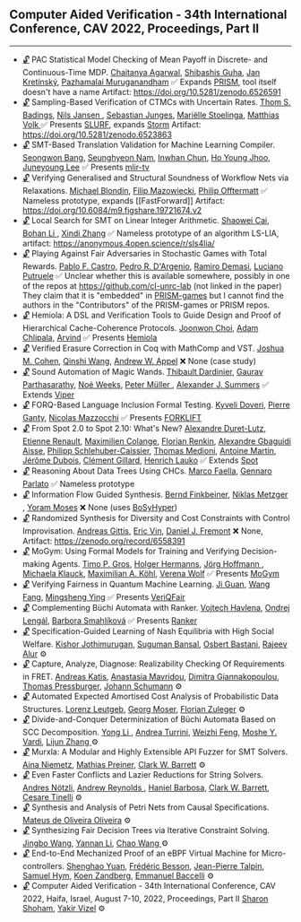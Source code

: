## Computer Aided Verification - 34th International Conference, CAV 2022, Proceedings, Part II
---
-	[🔓](https://doi.org/10.1007/978-3-031-13188-2_1) PAC Statistical Model Checking of Mean Payoff in Discrete- and Continuous-Time MDP.
	[Chaitanya Agarwal](https://dblp.org/pid/313/9434.html), [Shibashis Guha](https://dblp.org/pid/99/5560.html), [Jan Kretínský](https://dblp.org/pid/95/6511.html), [Pazhamalai Muruganandham](https://dblp.org/pid/326/1166.html)
	✅  Expands [PRISM](../Tools/Checkers/PRISM.md), tool itself doesn't have a name
	Artifact: https://doi.org/10.5281/zenodo.6526591
-	[🔓](https://doi.org/10.1007/978-3-031-13188-2_2) Sampling-Based Verification of CTMCs with Uncertain Rates.
	[Thom S. Badings](https://dblp.org/pid/263/6527.html), [Nils Jansen ](https://dblp.org/pid/32/8421-1.html), [Sebastian Junges](https://dblp.org/pid/115/4386.html), [Mariëlle Stoelinga](https://dblp.org/pid/20/3901.html), [Matthias Volk ](https://dblp.org/pid/116/2813-1.html)
	✅  Presents [SLURF](../Tools/SLURF.md), expands [Storm](../Tools/Checkers/Storm.md)
	Artifact: https://doi.org/10.5281/zenodo.6523863
-	[🔓](https://doi.org/10.1007/978-3-031-13188-2_19) SMT-Based Translation Validation for Machine Learning Compiler.
	[Seongwon Bang](https://dblp.org/pid/326/0719.html), [Seunghyeon Nam](https://dblp.org/pid/326/0971.html), [Inwhan Chun](https://dblp.org/pid/326/0576.html), [Ho Young Jhoo](https://dblp.org/pid/247/1186.html), [Juneyoung Lee](https://dblp.org/pid/181/5852.html)
	✅  Presents [mlir-tv](../Tools/mlir-tv.md)
-	[🔓](https://doi.org/10.1007/978-3-031-13188-2_23) Verifying Generalised and Structural Soundness of Workflow Nets via Relaxations.
	[Michael Blondin](https://dblp.org/pid/117/6024.html), [Filip Mazowiecki](https://dblp.org/pid/129/1633.html), [Philip Offtermatt](https://dblp.org/pid/230/4353.html)
	✅  Nameless prototype, expands [[FastForward]]
	Artifact: https://doi.org/10.6084/m9.figshare.19721674.v2
-	[🔓](https://doi.org/10.1007/978-3-031-13188-2_12) Local Search for SMT on Linear Integer Arithmetic.
	[Shaowei Cai](https://dblp.org/pid/45/8399.html), [Bohan Li ](https://dblp.org/pid/123/2549-2.html), [Xindi Zhang](https://dblp.org/pid/253/7611.html)
	✅ Nameless prototype of an algorithm LS-LIA, artifact: https://anonymous.4open.science/r/sls4lia/
-	[🔓](https://doi.org/10.1007/978-3-031-13188-2_3) Playing Against Fair Adversaries in Stochastic Games with Total Rewards.
	[Pablo F. Castro](https://dblp.org/pid/57/1847.html), [Pedro R. D'Argenio](https://dblp.org/pid/61/441.html), [Ramiro Demasi](https://dblp.org/pid/129/9141.html), [Luciano Putruele](https://dblp.org/pid/230/4050.html)
	✅ Unclear whether this is available somewhere, possibly in one of the repos at https://github.com/cl-unrc-lab (not linked in the paper)
	They claim that it is "embedded" in [PRISM-games](../Tools/Checkers/PRISM-games.md) but I cannot find the authors in the "Contributors" of the PRISM-games or PRISM repos.
-	[🔓](https://doi.org/10.1007/978-3-031-13188-2_16) Hemiola: A DSL and Verification Tools to Guide Design and Proof of Hierarchical Cache-Coherence Protocols.
	[Joonwon Choi](https://dblp.org/pid/205/7063.html), [Adam Chlipala](https://dblp.org/pid/52/796.html), [Arvind](https://dblp.org/pid/a/Arvind.html)
	✅ Presents [Hemiola](../Tools/Hemiola.md)
-	[🔓](https://doi.org/10.1007/978-3-031-13188-2_14) Verified Erasure Correction in Coq with MathComp and VST.
	[Joshua M. Cohen](https://dblp.org/pid/326/0470.html), [Qinshi Wang](https://dblp.org/pid/198/1170.html), [Andrew W. Appel](https://dblp.org/pid/a/AWAppel.html)
	❌ None (case study)
-	[🔓](https://doi.org/10.1007/978-3-031-13188-2_7) Sound Automation of Magic Wands.
	[Thibault Dardinier](https://dblp.org/pid/222/3614.html), [Gaurav Parthasarathy](https://dblp.org/pid/255/7215.html), [Noé Weeks](https://dblp.org/pid/321/0880.html), [Peter Müller ](https://dblp.org/pid/m/PMuller1.html), [Alexander J. Summers](https://dblp.org/pid/76/5160.html)
	✅ Extends [Viper](../Tools/Frameworks/Viper.md)
-	[🔓](https://doi.org/10.1007/978-3-031-13188-2_6) FORQ-Based Language Inclusion Formal Testing.
	[Kyveli Doveri](https://dblp.org/pid/299/4209.html), [Pierre Ganty](https://dblp.org/pid/16/5983.html), [Nicolas Mazzocchi](https://dblp.org/pid/202/2438.html)
	✅ Presents [FORKLIFT](../Tools/FORKLIFT.md)
-	[🔓](https://doi.org/10.1007/978-3-031-13188-2_9) From Spot 2.0 to Spot 2.10: What's New?
	[Alexandre Duret-Lutz](https://dblp.org/pid/43/6032.html), [Etienne Renault](https://dblp.org/pid/41/9726.html), [Maximilien Colange](https://dblp.org/pid/67/9840.html), [Florian Renkin](https://dblp.org/pid/276/0757.html), [Alexandre Gbaguidi Aisse](https://dblp.org/pid/326/0184.html), [Philipp Schlehuber-Caissier](https://dblp.org/pid/158/9158.html), [Thomas Medioni](https://dblp.org/pid/322/9158.html), [Antoine Martin](https://dblp.org/pid/40/1510.html), [Jérôme Dubois](https://dblp.org/pid/64/9170.html), [Clément Gillard](https://dblp.org/pid/322/9514.html), [Henrich Lauko](https://dblp.org/pid/178/2897.html)
	✅ Extends [Spot](../Tools/Frameworks/Spot.md)
-	[🔓](https://doi.org/10.1007/978-3-031-13188-2_13) Reasoning About Data Trees Using CHCs.
	[Marco Faella](https://dblp.org/pid/44/6983.html), [Gennaro Parlato](https://dblp.org/pid/11/1029.html)
	✅ Nameless prototype
-	[🔓](https://doi.org/10.1007/978-3-031-13188-2_25) Information Flow Guided Synthesis.
	[Bernd Finkbeiner](https://dblp.org/pid/73/4443.html), [Niklas Metzger ](https://dblp.org/pid/296/4267.html), [Yoram Moses](https://dblp.org/pid/81/49.html)
	❌ None (uses [BoSyHyper](../Tools/Synthesiser/BoSyHyper.md))
-	[🔓](https://doi.org/10.1007/978-3-031-13188-2_26) Randomized Synthesis for Diversity and Cost Constraints with Control Improvisation.
	[Andreas Gittis](https://dblp.org/pid/322/1058.html), [Eric Vin](https://dblp.org/pid/305/9808.html), [Daniel J. Fremont](https://dblp.org/pid/144/7602.html)
	❌ None, Artifact: https://zenodo.org/record/6558391
-	[🔓](https://doi.org/10.1007/978-3-031-13188-2_21) MoGym: Using Formal Models for Training and Verifying Decision-making Agents.
	[Timo P. Gros](https://dblp.org/pid/267/0453.html), [Holger Hermanns](https://dblp.org/pid/h/HolgerHermanns.html), [Jörg Hoffmann ](https://dblp.org/pid/26/836.html), [Michaela Klauck](https://dblp.org/pid/199/2503.html), [Maximilian A. Köhl](https://dblp.org/pid/229/5393.html), [Verena Wolf](https://dblp.org/pid/04/6065.html)
	✅  Presents [MoGym](../Tools/MoGym.md)
-	[🔓](https://doi.org/10.1007/978-3-031-13188-2_20) Verifying Fairness in Quantum Machine Learning.
	[Ji Guan](https://dblp.org/pid/205/2739.html), [Wang Fang](https://dblp.org/pid/65/2225.html), [Mingsheng Ying](https://dblp.org/pid/13/6525.html)
	✅ Presents [VeriQFair](../Tools/VeriQFair.md)
-	[🔓](https://doi.org/10.1007/978-3-031-13188-2_10) Complementing Büchi Automata with Ranker.
	[Vojtech Havlena](https://dblp.org/pid/175/3898.html), [Ondrej Lengál](https://dblp.org/pid/47/7646.html), [Barbora Smahlíková](https://dblp.org/pid/304/8209.html)
	✅ Presents [Ranker](../Tools/Ranker.md)
-	[🔓](https://doi.org/10.1007/978-3-031-13188-2_17) Specification-Guided Learning of Nash Equilibria with High Social Welfare.
	[Kishor Jothimurugan](https://dblp.org/pid/255/7059.html), [Suguman Bansal](https://dblp.org/pid/217/4777.html), [Osbert Bastani](https://dblp.org/pid/21/11275.html), [Rajeev Alur](https://dblp.org/pid/a/RAlur.html)
	⚙️
-	[🔓](https://doi.org/10.1007/978-3-031-13188-2_24) Capture, Analyze, Diagnose: Realizability Checking Of Requirements in FRET.
	[Andreas Katis](https://dblp.org/pid/159/1609.html), [Anastasia Mavridou](https://dblp.org/pid/120/6277.html), [Dimitra Giannakopoulou](https://dblp.org/pid/39/117.html), [Thomas Pressburger](https://dblp.org/pid/27/5966.html), [Johann Schumann](https://dblp.org/pid/s/JohannSchumann.html)
	⚙️
-	[🔓](https://doi.org/10.1007/978-3-031-13188-2_4) Automated Expected Amortised Cost Analysis of Probabilistic Data Structures.
	[Lorenz Leutgeb](https://dblp.org/pid/227/5429.html), [Georg Moser](https://dblp.org/pid/32/2607.html), [Florian Zuleger](https://dblp.org/pid/69/2671.html)
	⚙️
-	[🔓](https://doi.org/10.1007/978-3-031-13188-2_8) Divide-and-Conquer Determinization of Büchi Automata Based on SCC Decomposition.
	[Yong Li ](https://dblp.org/pid/93/2334-31.html), [Andrea Turrini](https://dblp.org/pid/51/3769.html), [Weizhi Feng](https://dblp.org/pid/278/3051.html), [Moshe Y. Vardi](https://dblp.org/pid/v/MosheYVardi.html), [Lijun Zhang ](https://dblp.org/pid/76/4015-1.html)
	⚙️
-	[🔓](https://doi.org/10.1007/978-3-031-13188-2_5) Murxla: A Modular and Highly Extensible API Fuzzer for SMT Solvers.
	[Aina Niemetz](https://dblp.org/pid/115/4373.html), [Mathias Preiner](https://dblp.org/pid/115/4371.html), [Clark W. Barrett](https://dblp.org/pid/b/ClarkWBarrett.html)
	⚙️
-	[🔓](https://doi.org/10.1007/978-3-031-13188-2_11) Even Faster Conflicts and Lazier Reductions for String Solvers.
	[Andres Nötzli](https://dblp.org/pid/131/4231.html), [Andrew Reynolds ](https://dblp.org/pid/41/9861.html), [Haniel Barbosa](https://dblp.org/pid/116/5052.html), [Clark W. Barrett](https://dblp.org/pid/b/ClarkWBarrett.html), [Cesare Tinelli](https://dblp.org/pid/37/4921.html)
	⚙️
-	[🔓](https://doi.org/10.1007/978-3-031-13188-2_22) Synthesis and Analysis of Petri Nets from Causal Specifications.
	[Mateus de Oliveira Oliveira](https://dblp.org/pid/39/2248.html)
	⚙️
-	[🔓](https://doi.org/10.1007/978-3-031-13188-2_18) Synthesizing Fair Decision Trees via Iterative Constraint Solving.
	[Jingbo Wang](https://dblp.org/pid/10/1491.html), [Yannan Li](https://dblp.org/pid/136/0901.html), [Chao Wang ](https://dblp.org/pid/w/ChaoWang.html)
	⚙️
-	[🔓](https://doi.org/10.1007/978-3-031-13188-2_15) End-to-End Mechanized Proof of an eBPF Virtual Machine for Micro-controllers.
	[Shenghao Yuan](https://dblp.org/pid/264/2591.html), [Frédéric Besson](https://dblp.org/pid/03/2520.html), [Jean-Pierre Talpin](https://dblp.org/pid/46/4798.html), [Samuel Hym](https://dblp.org/pid/45/1491.html), [Koen Zandberg](https://dblp.org/pid/243/1300.html), [Emmanuel Baccelli](https://dblp.org/pid/07/2121.html)
	⚙️
-	[🔓](https://doi.org/10.1007/978-3-031-13188-2) Computer Aided Verification - 34th International Conference, CAV 2022, Haifa, Israel, August 7-10, 2022, Proceedings, Part II
	[Sharon Shoham](https://dblp.org/pid/92/128.html), [Yakir Vizel](https://dblp.org/pid/86/2578.html)
	⚙️
